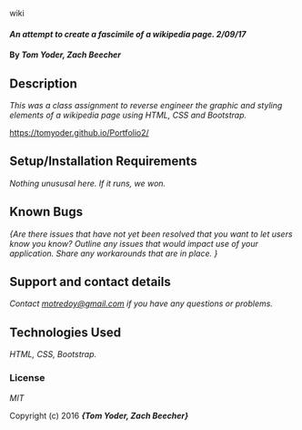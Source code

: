 wiki


#### _An attempt to create a fascimile of a wikipedia page. 2/09/17_

#### By _**Tom Yoder, Zach Beecher**_

## Description

_This was a class assignment to reverse engineer the graphic and styling elements of a wikipedia page using HTML, CSS and Bootstrap._

https://tomyoder.github.io/Portfolio2/

## Setup/Installation Requirements


_Nothing unususal here. If it runs, we won._

## Known Bugs

_{Are there issues that have not yet been resolved that you want to let users know you know?  Outline any issues that would impact use of your application.  Share any workarounds that are in place. }_

## Support and contact details

_Contact motredoy@gmail.com if you have any questions or problems._

## Technologies Used

_HTML, CSS, Bootstrap._

### License

*MIT*

Copyright (c) 2016 **_{Tom Yoder, Zach Beecher}_**
